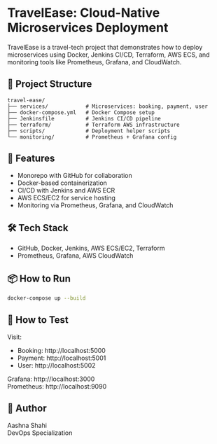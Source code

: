 # TravelEase: Cloud-Native Microservices Deployment

TravelEase is a travel-tech project that demonstrates how to deploy microservices using Docker, Jenkins CI/CD, Terraform, AWS ECS, and monitoring tools like Prometheus, Grafana, and CloudWatch.

## 📁 Project Structure
```
travel-ease/
├── services/            # Microservices: booking, payment, user
├── docker-compose.yml   # Docker Compose setup
├── Jenkinsfile          # Jenkins CI/CD pipeline
├── terraform/           # Terraform AWS infrastructure
├── scripts/             # Deployment helper scripts
└── monitoring/          # Prometheus + Grafana config
```

## 🚀 Features
- Monorepo with GitHub for collaboration
- Docker-based containerization
- CI/CD with Jenkins and AWS ECR
- AWS ECS/EC2 for service hosting
- Monitoring via Prometheus, Grafana, and CloudWatch

## 🛠 Tech Stack
- GitHub, Docker, Jenkins, AWS ECS/EC2, Terraform
- Prometheus, Grafana, AWS CloudWatch

## 📦 How to Run
```bash
docker-compose up --build
```

## 🧪 How to Test
Visit:
- Booking: http://localhost:5000
- Payment: http://localhost:5001
- User: http://localhost:5002

Grafana: http://localhost:3000  
Prometheus: http://localhost:9090

## 👤 Author
Aashna Shahi  
DevOps Specialization  
